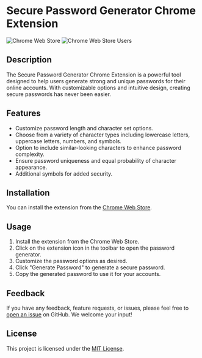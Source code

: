 
# Secure Password Generator Chrome Extension

![Chrome Web Store](https://img.shields.io/chrome-web-store/v/YOUR_EXTENSION_ID)
![Chrome Web Store Users](https://img.shields.io/chrome-web-store/users/YOUR_EXTENSION_ID)

## Description

The Secure Password Generator Chrome Extension is a powerful tool designed to help users generate strong and unique passwords for their online accounts. With customizable options and intuitive design, creating secure passwords has never been easier.

## Features

- Customize password length and character set options.
- Choose from a variety of character types including lowercase letters, uppercase letters, numbers, and symbols.
- Option to include similar-looking characters to enhance password complexity.
- Ensure password uniqueness and equal probability of character appearance.
- Additional symbols for added security.

## Installation

You can install the extension from the [Chrome Web Store](https://chrome.google.com/webstore/detail/YOUR_EXTENSION_ID).

## Usage

1. Install the extension from the Chrome Web Store.
2. Click on the extension icon in the toolbar to open the password generator.
3. Customize the password options as desired.
4. Click "Generate Password" to generate a secure password.
5. Copy the generated password to use it for your accounts.

## Feedback

If you have any feedback, feature requests, or issues, please feel free to [open an issue](https://github.com/your_username/your_extension_repo/issues) on GitHub. We welcome your input!

## License

This project is licensed under the [MIT License](LICENSE).
